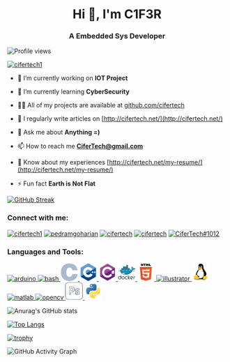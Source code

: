 <h1 align="center">Hi 👋, I'm C1F3R</h1>
<h3 align="center">A Embedded Sys Developer</h3>

![Profile views](https://gpvc.arturio.dev/cifertech)


<p align="left"> <a href="https://twitter.com/cifertech1" target="blank"><img src="https://img.shields.io/twitter/follow/cifertech1?logo=twitter&style=for-the-badge" alt="cifertech1" /></a> </p>

- 🔭 I’m currently working on **IOT Project**

- 🌱 I’m currently learning **CyberSecurity**

- 👨‍💻 All of my projects are available at [github.com/cifertech](github.com/cifertech)

- 📝 I regularly write articles on [http://cifertech.net/](http://cifertech.net/)

- 💬 Ask me about **Anything =)**

- 📫 How to reach me **CiferTech@gmail.com**

- 📄 Know about my experiences [http://cifertech.net/my-resume/](http://cifertech.net/my-resume/)

- ⚡ Fun fact **Earth is Not Flat**



[![GitHub Streak](http://github-readme-streak-stats.herokuapp.com?user=cifertech&theme=react)](https://github.com/DenverCoder1/github-readme-streak-stats)


<h3 align="left">Connect with me:</h3>
<p align="left">
<a href="https://twitter.com/cifertech1" target="blank"><img align="center" src="https://cdn.jsdelivr.net/npm/simple-icons@3.0.1/icons/twitter.svg" alt="cifertech1" height="30" width="40" /></a>
<a href="https://linkedin.com/in/pedramgoharian" target="blank"><img align="center" src="https://cdn.jsdelivr.net/npm/simple-icons@3.0.1/icons/linkedin.svg" alt="pedramgoharian" height="30" width="40" /></a>
<a href="https://instagram.com/cifertech" target="blank"><img align="center" src="https://cdn.jsdelivr.net/npm/simple-icons@3.0.1/icons/instagram.svg" alt="cifertech" height="30" width="40" /></a>
<a href="https://www.youtube.com/c/cifertech" target="blank"><img align="center" src="https://cdn.jsdelivr.net/npm/simple-icons@3.0.1/icons/youtube.svg" alt="cifertech" height="30" width="40" /></a>
<a href="https://discord.gg/CiferTech#1012" target="blank"><img align="center" src="https://cdn.jsdelivr.net/npm/simple-icons@3.0.1/icons/discord.svg" alt="CiferTech#1012" height="30" width="40" /></a>
</p>

<h3 align="left">Languages and Tools:</h3>
<p align="left"> <a href="https://www.arduino.cc/" target="_blank"> <img src="https://cdn.worldvectorlogo.com/logos/arduino-1.svg" alt="arduino" width="40" height="40"/> </a> <a href="https://www.gnu.org/software/bash/" target="_blank"> <img src="https://www.vectorlogo.zone/logos/gnu_bash/gnu_bash-icon.svg" alt="bash" width="40" height="40"/> </a> <a href="https://www.cprogramming.com/" target="_blank"> <img src="https://raw.githubusercontent.com/devicons/devicon/master/icons/c/c-original.svg" alt="c" width="40" height="40"/> </a> <a href="https://www.w3schools.com/cpp/" target="_blank"> <img src="https://raw.githubusercontent.com/devicons/devicon/master/icons/cplusplus/cplusplus-original.svg" alt="cplusplus" width="40" height="40"/> </a> <a href="https://www.w3schools.com/cs/" target="_blank"> <img src="https://raw.githubusercontent.com/devicons/devicon/master/icons/csharp/csharp-original.svg" alt="csharp" width="40" height="40"/> </a> <a href="https://www.docker.com/" target="_blank"> <img src="https://raw.githubusercontent.com/devicons/devicon/master/icons/docker/docker-original-wordmark.svg" alt="docker" width="40" height="40"/> </a> <a href="https://www.w3.org/html/" target="_blank"> <img src="https://raw.githubusercontent.com/devicons/devicon/master/icons/html5/html5-original-wordmark.svg" alt="html5" width="40" height="40"/> </a> <a href="https://www.adobe.com/in/products/illustrator.html" target="_blank"> <img src="https://www.vectorlogo.zone/logos/adobe_illustrator/adobe_illustrator-icon.svg" alt="illustrator" width="40" height="40"/> </a> <a href="https://www.linux.org/" target="_blank"> <img src="https://raw.githubusercontent.com/devicons/devicon/master/icons/linux/linux-original.svg" alt="linux" width="40" height="40"/> </a> <a href="https://www.mathworks.com/" target="_blank"> <img src="https://raw.githubusercontent.com/simple-icons/simple-icons/master/icons/mathworks.svg" alt="matlab" width="40" height="40"/> </a> <a href="https://opencv.org/" target="_blank"> <img src="https://www.vectorlogo.zone/logos/opencv/opencv-icon.svg" alt="opencv" width="40" height="40"/> </a> <a href="https://www.photoshop.com/en" target="_blank"> <img src="https://raw.githubusercontent.com/devicons/devicon/master/icons/photoshop/photoshop-line.svg" alt="photoshop" width="40" height="40"/> </a> <a href="https://www.python.org" target="_blank"> <img src="https://raw.githubusercontent.com/devicons/devicon/master/icons/python/python-original.svg" alt="python" width="40" height="40"/> </a> </p>

![Anurag's GitHub stats](https://github-readme-stats.vercel.app/api?username=cifertech&show_icons=true&theme=midnight-purple)

[![Top Langs](https://github-readme-stats.vercel.app/api/top-langs/?username=cifertech&layout=compact&theme=midnight-purple)](https://github.com/anuraghazra/github-readme-stats)

[![trophy](https://github-profile-trophy.vercel.app/?username=cifertech&ryo-ma&title=Stars,Followers)](https://github.com/ryo-ma/github-profile-trophy)


![GitHub Activity Graph](https://activity-graph.herokuapp.com/graph?username=cifertech&theme=react-dark)  
